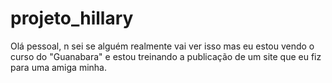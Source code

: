 # projeto_hillary
 Olá pessoal, n sei se alguém realmente vai ver isso mas eu estou vendo o curso do "Guanabara" e estou treinando a publicação de um site que eu fiz para uma amiga minha.
